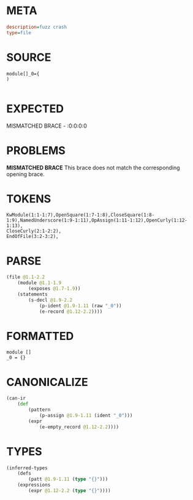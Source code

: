 # META
~~~ini
description=fuzz crash
type=file
~~~
# SOURCE
~~~roc
module[]_0={
)
 
~~~
# EXPECTED
MISMATCHED BRACE - :0:0:0:0
# PROBLEMS
**MISMATCHED BRACE**
This brace does not match the corresponding opening brace.

# TOKENS
~~~zig
KwModule(1:1-1:7),OpenSquare(1:7-1:8),CloseSquare(1:8-1:9),NamedUnderscore(1:9-1:11),OpAssign(1:11-1:12),OpenCurly(1:12-1:13),
CloseCurly(2:1-2:2),
EndOfFile(3:2-3:2),
~~~
# PARSE
~~~clojure
(file @1.1-2.2
	(module @1.1-1.9
		(exposes @1.7-1.9))
	(statements
		(s-decl @1.9-2.2
			(p-ident @1.9-1.11 (raw "_0"))
			(e-record @1.12-2.2))))
~~~
# FORMATTED
~~~roc
module []
_0 = {}

~~~
# CANONICALIZE
~~~clojure
(can-ir
	(def
		(pattern
			(p-assign @1.9-1.11 (ident "_0")))
		(expr
			(e-empty_record @1.12-2.2))))
~~~
# TYPES
~~~clojure
(inferred-types
	(defs
		(patt @1.9-1.11 (type "{}")))
	(expressions
		(expr @1.12-2.2 (type "{}"))))
~~~
